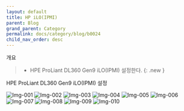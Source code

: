 ```yaml
---
layout: default
title: HP iLO(IPMI)
parent: Blog
grand_parent: Category
permalink: docs/category/blog/b0024
child_nav_order: desc
---
```


개요

> - HPE ProLiant DL360 Gen9 iLO(IPMI) 설정한다.
{: .new }

HPE ProLiant DL360 Gen9 iLO(IPMI) 설정

![Img-001](https://user-images.githubusercontent.com/36792594/182745291-2e8341ce-c827-4325-a0e4-80fbe6c80923.png)
![Img-002](https://user-images.githubusercontent.com/36792594/182745296-b2d062cb-a3df-4a3a-beb0-5655c940121f.png)
![Img-003](https://user-images.githubusercontent.com/36792594/182745299-f12055c0-fa9f-4bbc-b977-16081ab2cf59.png)
![Img-004](https://user-images.githubusercontent.com/36792594/182745302-b8fb3c02-420f-4ed4-b9d5-707995d5d5b6.png)
![Img-005](https://user-images.githubusercontent.com/36792594/182745304-7646dd5f-009e-4789-bdbc-8a4a95571166.png)
![Img-006](https://user-images.githubusercontent.com/36792594/182745309-3970e778-67fa-467f-90ad-5ccfa0a4544e.png)
![Img-007](https://user-images.githubusercontent.com/36792594/182745311-e6f866f9-1f99-4456-855c-02603004a116.png)
![Img-008](https://user-images.githubusercontent.com/36792594/182745314-d68ddd81-9f37-476a-a096-7b92fbea76ae.png)
![Img-009](https://user-images.githubusercontent.com/36792594/182745315-7924c71a-9c12-45dd-b7b5-15c548f46d67.png)
![Img-010](https://user-images.githubusercontent.com/36792594/182745316-e0f01d61-8b3e-48ff-a6fe-f8c428ed7039.png)
